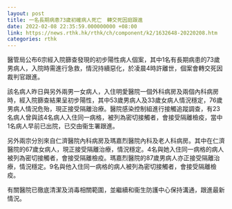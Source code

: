 ```yaml
---
layout: post
title: 一名長期病患73歲初確病人死亡　轉交死因庭跟進
date: 2022-02-08 22:35:59.000000000 +08:00
link: https://news.rthk.hk/rthk/ch/component/k2/1632648-20220208.htm
categories: rthk
---
```


醫管局公布6宗經入院篩查發現的初步陽性病人個案，其中1名有長期病患的73歲男病人，入院時需進行急救，情況持續惡化，於凌晨4時許離世，個案會轉交死因裁判官跟進。

該名病人昨日與另外兩男一女病人，入住明愛醫院一個外科病房及兩個內科病房時，經入院篩查結果呈初步陽性，其中53歲男病人及33歲女病人情況穩定，76歲男病人情況危殆，現正接受隔離治療。醫院感染控制組進行接觸追蹤調查，有23名病人曾與該4名病人入住同一病格，被列為密切接觸者，會接受隔離檢疫，當中1名病人早前已出院，已交由衞生署跟進。

另外兩宗分別來自仁濟醫院內科病房及瑪嘉烈醫院內科及老人科病房。其中在仁濟醫院的67歲女病人，現正接受隔離治療，情況穩定。4名與她入住同一病格的病人被列為密切接觸者，會接受隔離檢疫。瑪嘉烈醫院的87歲男病人亦正接受隔離治療，情況穩定。9名與他入住同一病格的病人被列為密切接觸者，會接受隔離檢疫。

有關醫院已徹底清潔及消毒相關範圍，並繼續和衞生防護中心保持溝通，跟進最新情況。
